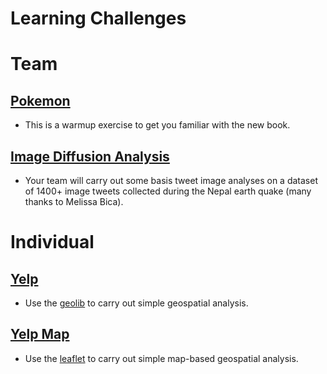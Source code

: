 # Learning Challenges

# Team

## [Pokemon](team/pokemon.html)
* This is a warmup exercise to get you familiar with the new book.

## [Image Diffusion Analysis](team/image-diffusion.html)
* Your team will carry out some basis tweet image analyses on a dataset of
1400+ image tweets collected during the Nepal earth quake (many thanks to Melissa Bica).

# Individual

## [Yelp](individual/yelp.html)

* Use the [geolib](https://github.com/manuelbieh/Geolib) to carry out simple
geospatial analysis.

## [Yelp Map](individual/yelp-map.html)

* Use the [leaflet](http://leafletjs.com/) to carry out simple map-based
geospatial analysis.
